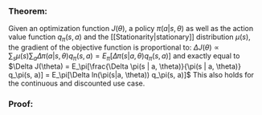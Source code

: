 ### Theorem: 
Given an optimization function $J(\theta)$, a policy $\pi(a | s, \theta)$ as well as the action value function $q_\pi(s, a)$ and the [[Stationarity|stationary]] distribution $\mu(s)$, the gradient of the objective function is proportional to:
$\Delta J(\theta) \propto \sum_s \mu(s) \sum_a \Delta \pi(a | s, \theta) q_\pi (s, a) = E_{\pi}[\Delta \pi(s | a, \theta) q_\pi(s, a)]$ 
and exactly equal to 
$\Delta J(\theta) = E_\pi[\frac{\Delta \pi(s | a, \theta)}{\pi(s | a, \theta)} q_\pi(s, a)] = E_\pi[\Delta ln(\pi(s|a, \theta)) q_\pi(s, a)]$ 
This also holds for the continuous and discounted use case. 
### Proof:
